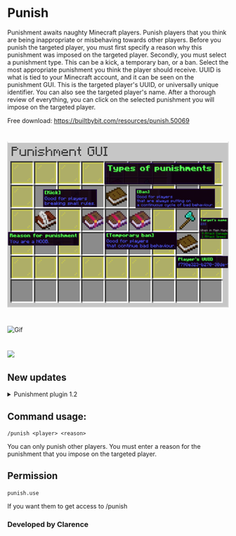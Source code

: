 # Punish
Punishment awaits naughty Minecraft players. Punish players that you think are being inappropriate or misbehaving towards other players. Before you punish the targeted player, you must first specify a reason why this punishment was imposed on the targeted player. Secondly, you must select a punishment type. This can be a kick, a temporary ban, or a ban. Select the most appropriate punishment you think the player should receive. UUID is what is tied to your Minecraft account, and it can be seen on the punishment GUI. This is the targeted player's UUID, or universally unique identifier. You can also see the targeted player's name. After a thorough review of everything, you can click on the selected punishment you will impose on the targeted player.

Free download: https://builtbybit.com/resources/punish.50069
#
![](https://raw.githubusercontent.com/PositionV2024/Punish/main/Screenshots/Main%20screenshot.png "Plugin picture")
#
![](https://github.com/PositionV2024/Punish/blob/main/Gif/Main.gif "Gif")
#
[![](https://img.youtube.com/vi/WIT9Etq-qts/0.jpg)](https://www.youtube.com/watch?v=WIT9Etq-qts "YouTube video")

## New updates
<details>
    <summary>Punishment plugin 1.2</summary>
    In this update, I have adjusted the size of the punishment GUI. I have also create a configuration file to store in banned player's UUID.
    https://www.youtube.com/watch?v=gRA8qIQiba8
    <summary>Punishment plugin version 1.1</summary>
    In this update, I have added a tab completion to suggest to you some of the common reasons why a player might get punished for.
    https://youtu.be/N6Qjf84nf14
</details>

## Command usage:
    /punish <player> <reason>
  
   You can only punish other players. 
    You must enter a reason for the punishment that you impose on the targeted player.
## Permission
    punish.use
If you want them to get access to /punish
### Developed by Clarence

